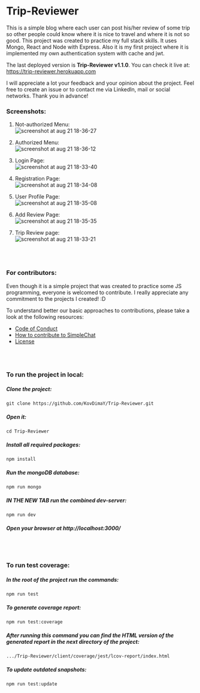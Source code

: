 # Trip-Reviewer
This is a simple blog where each user can post his/her review of some trip so other people could know where it is nice to travel and where it is not so good.
This project was created to practice my full stack skills. It uses Mongo, React and Node with Express. 
Also it is my first project where it is implemented my own authentication system with cache and jwt.

The last deployed version is **Trip-Reviewer v1.1.0**. 
You can check it live at: https://trip-reviewer.herokuapp.com

I will appreciate a lot your feedback and your opinion about the project. Feel free to create an issue or to contact me via LinkedIn, mail or social networks.
Thank you in advance!



### Screenshots:
1) Not-authorized Menu:<br>
![screenshot at aug 21 18-36-27](https://user-images.githubusercontent.com/26466644/44415785-8c633700-a571-11e8-9963-a5d7a8344a57.png)

2) Authorized Menu:<br>
![screenshot at aug 21 18-36-12](https://user-images.githubusercontent.com/26466644/44415822-a6047e80-a571-11e8-90ec-fa9a7cd16405.png)

3) Login Page:<br>
![screenshot at aug 21 18-33-40](https://user-images.githubusercontent.com/26466644/44415666-4c03b900-a571-11e8-92a3-2afc976a8b82.png)

4) Registration Page:<br>
![screenshot at aug 21 18-34-08](https://user-images.githubusercontent.com/26466644/44415741-748bb300-a571-11e8-9979-19f3abc9883f.png)

5) User Profile Page:<br>
![screenshot at aug 21 18-35-08](https://user-images.githubusercontent.com/26466644/44415941-ef54ce00-a571-11e8-8d81-3164fb3ac2be.png)

6) Add Review Page:<br>
![screenshot at aug 21 18-35-35](https://user-images.githubusercontent.com/26466644/44415899-ccc2b500-a571-11e8-9f90-ece0cc8fc33d.png)

7) Trip Review page:<br>
![screenshot at aug 21 18-33-21](https://user-images.githubusercontent.com/26466644/44415607-31314480-a571-11e8-9f31-6dd5e1d12acb.png)

<br>
<br>



### For contributors:
Even though it is a simple project that was created to practice some JS programming, everyone is welcomed to contribute. I really appreciate any commitment to the projects I created! :D

To understand better our basic approaches to contributions, please take a look at the following resources: 
- [Code of Conduct](https://github.com/KovDimaY/Trip-Reviewer/blob/master/CODE_OF_CONDUCT.md)
- [How to contribute to SimpleChat](https://github.com/KovDimaY/Trip-Reviewer/blob/master/CONTRIBUTING.md)
- [License](https://github.com/KovDimaY/Trip-Reviewer/blob/master/LICENSE)

<br>
<br>



### To run the project in local:
##### Clone the project: 
```
git clone https://github.com/KovDimaY/Trip-Reviewer.git
```

##### Open it:
```
cd Trip-Reviewer
```

##### Install all required packages:
```
npm install
```

##### Run the mongoDB database:
```
npm run mongo
```

##### IN THE NEW TAB run the combined dev-server:
```
npm run dev
```

##### Open your browser at http://localhost:3000/

<br>
<br>



### To run test coverage:
##### In the root of the project run the commands:
```
npm run test
```

##### To generate coverage report:
```
npm run test:coverage
```

##### After running this command you can find the HTML version of the generated report in the next directory of the project:
```
.../Trip-Reviewer/client/coverage/jest/lcov-report/index.html
```

##### To update outdated snapshots:
```
npm run test:update
```

